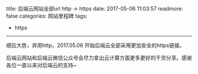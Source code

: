 title: 后端云网站全部url http -> https
date: 2017-05-06 11:03:57
readmore: false
categories: 网站里程碑
tags:
- https
---

顺应大势，弃用http，2017.05.06 开始后端云全部采用更加安全的https链接。

后端云网站和后端云微信公众号会尽力拿出云计算方面更多更好的干货分享。感谢各位一直以来对后端云的支持~
